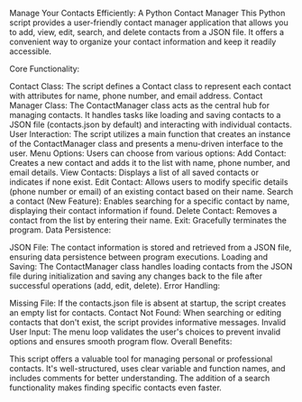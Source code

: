 Manage Your Contacts Efficiently: A Python Contact Manager
This Python script provides a user-friendly contact manager application that allows you to add, view, edit, search, and delete contacts from a JSON file. It offers a convenient way to organize your contact information and keep it readily accessible.

Core Functionality:

Contact Class: The script defines a Contact class to represent each contact with attributes for name, phone number, and email address.
Contact Manager Class: The ContactManager class acts as the central hub for managing contacts. It handles tasks like loading and saving contacts to a JSON file (contacts.json by default) and interacting with individual contacts.
User Interaction: The script utilizes a main function that creates an instance of the ContactManager class and presents a menu-driven interface to the user.
Menu Options: Users can choose from various options:
Add Contact: Creates a new contact and adds it to the list with name, phone number, and email details.
View Contacts: Displays a list of all saved contacts or indicates if none exist.
Edit Contact: Allows users to modify specific details (phone number or email) of an existing contact based on their name.
Search a contact (New Feature): Enables searching for a specific contact by name, displaying their contact information if found.
Delete Contact: Removes a contact from the list by entering their name.
Exit: Gracefully terminates the program.
Data Persistence:

JSON File: The contact information is stored and retrieved from a JSON file, ensuring data persistence between program executions.
Loading and Saving: The ContactManager class handles loading contacts from the JSON file during initialization and saving any changes back to the file after successful operations (add, edit, delete).
Error Handling:

Missing File: If the contacts.json file is absent at startup, the script creates an empty list for contacts.
Contact Not Found: When searching or editing contacts that don't exist, the script provides informative messages.
Invalid User Input: The menu loop validates the user's choices to prevent invalid options and ensures smooth program flow.
Overall Benefits:

This script offers a valuable tool for managing personal or professional contacts. It's well-structured, uses clear variable and function names, and includes comments for better understanding. The addition of a search functionality makes finding specific contacts even faster.

